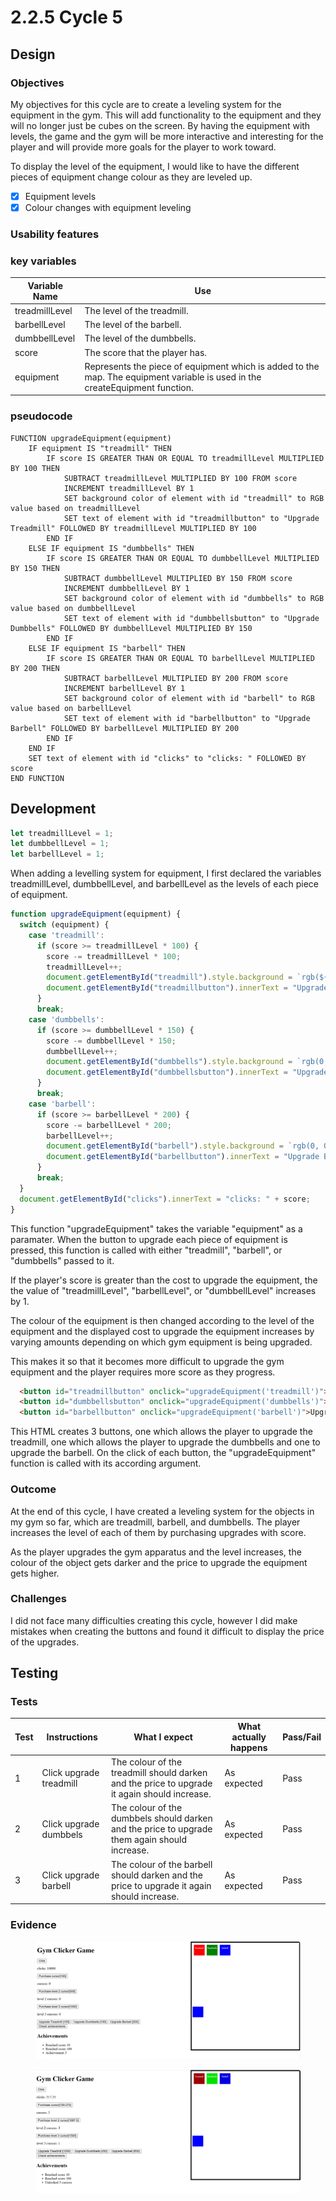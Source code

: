 # 2.2.5 Cycle 5

## Design

### Objectives

My objectives for this cycle are to create a leveling system for the equipment in the gym. This will add functionality to the equipment and they will no longer just be cubes on the screen. By having the equipment with levels, the game and the gym will be more interactive and interesting for the player and will provide more goals for the player to work toward.

To display the level of the equipment, I would like to have the different pieces of equipment change colour as they are leveled up.

* [x] Equipment levels
* [x] Colour changes with equipment leveling

### Usability features

### key variables

| Variable Name  | Use                                                                                                                          |
| -------------- | ---------------------------------------------------------------------------------------------------------------------------- |
| treadmillLevel | The level of the treadmill.                                                                                                  |
| barbellLevel   | The level of the barbell.                                                                                                    |
| dumbbellLevel  | The level of the dumbbells.                                                                                                  |
| score          | The score that the player has.                                                                                               |
| equipment      | Represents the piece of equipment which is added to the map. The equipment variable is used in the createEquipment function. |

### pseudocode

```
FUNCTION upgradeEquipment(equipment)
    IF equipment IS "treadmill" THEN
        IF score IS GREATER THAN OR EQUAL TO treadmillLevel MULTIPLIED BY 100 THEN
            SUBTRACT treadmillLevel MULTIPLIED BY 100 FROM score
            INCREMENT treadmillLevel BY 1
            SET background color of element with id "treadmill" to RGB value based on treadmillLevel
            SET text of element with id "treadmillbutton" to "Upgrade Treadmill" FOLLOWED BY treadmillLevel MULTIPLIED BY 100
        END IF
    ELSE IF equipment IS "dumbbells" THEN
        IF score IS GREATER THAN OR EQUAL TO dumbbellLevel MULTIPLIED BY 150 THEN
            SUBTRACT dumbbellLevel MULTIPLIED BY 150 FROM score
            INCREMENT dumbbellLevel BY 1
            SET background color of element with id "dumbbells" to RGB value based on dumbbellLevel
            SET text of element with id "dumbbellsbutton" to "Upgrade Dumbbells" FOLLOWED BY dumbbellLevel MULTIPLIED BY 150
        END IF
    ELSE IF equipment IS "barbell" THEN
        IF score IS GREATER THAN OR EQUAL TO barbellLevel MULTIPLIED BY 200 THEN
            SUBTRACT barbellLevel MULTIPLIED BY 200 FROM score
            INCREMENT barbellLevel BY 1
            SET background color of element with id "barbell" to RGB value based on barbellLevel
            SET text of element with id "barbellbutton" to "Upgrade Barbell" FOLLOWED BY barbellLevel MULTIPLIED BY 200
        END IF
    END IF
    SET text of element with id "clicks" to "clicks: " FOLLOWED BY score
END FUNCTION
```

## Development

```javascript
let treadmillLevel = 1;
let dumbbellLevel = 1;
let barbellLevel = 1;
```

When adding a levelling system for equipment, I first declared the variables treadmillLevel, dumbbellLevel, and barbellLevel as the levels of each piece of equipment.

```javascript
function upgradeEquipment(equipment) {
  switch (equipment) {
    case 'treadmill':
      if (score >= treadmillLevel * 100) {
        score -= treadmillLevel * 100;
        treadmillLevel++;
        document.getElementById("treadmill").style.background = `rgb(${255 - treadmillLevel * 10}, 0, 0)`;
        document.getElementById("treadmillbutton").innerText = "Upgrade Treadmill [" + treadmillLevel * 100 + "]"
      }
      break;
    case 'dumbbells':
      if (score >= dumbbellLevel * 150) {
        score -= dumbbellLevel * 150;
        dumbbellLevel++;
        document.getElementById("dumbbells").style.background = `rgb(0, ${255 - dumbbellLevel * 10}, 0)`;
        document.getElementById("dumbbellsbutton").innerText = "Upgrade Dumbbells [" + dumbbellLevel * 150 + "]"
      }
      break;
    case 'barbell':
      if (score >= barbellLevel * 200) {
        score -= barbellLevel * 200;
        barbellLevel++;
        document.getElementById("barbell").style.background = `rgb(0, 0, ${255 - barbellLevel * 10})`;
        document.getElementById("barbellbutton").innerText = "Upgrade Barbell [" + barbellLevel * 200 + "]"
      }
      break;
  }
  document.getElementById("clicks").innerText = "clicks: " + score;
}
```

This function "upgradeEquipment" takes the variable "equipment" as a paramater. When the button to upgrade each piece of equipment is pressed, this function is called with either "treadmill", "barbell", or "dumbbells" passed to it.&#x20;

If the player's score is greater than the cost to upgrade the equipment, the the value of "treadmillLevel", "barbellLevel", or "dumbbellLevel" increases by 1.

The colour of the equipment is then changed according to the level of the equipment and the displayed cost to upgrade the equipment increases by varying amounts depending on which gym equipment is being upgraded.

This makes it so that it becomes more difficult to upgrade the gym equipment and the player requires more score as they progress.

```html
  <button id="treadmillbutton" onclick="upgradeEquipment('treadmill')">Upgrade Treadmill</button>
  <button id="dumbbellsbutton" onclick="upgradeEquipment('dumbbells')">Upgrade Dumbbells</button>
  <button id="barbellbutton" onclick="upgradeEquipment('barbell')">Upgrade Barbell</button>
```

This HTML creates 3 buttons, one which allows the player to upgrade the treadmill, one which allows the player to upgrade the dumbbells and one to upgrade the barbell. On the click of each button, the "upgradeEquipment" function is called with its according argument.

### Outcome

At the end of this cycle, I have created a leveling system for the objects in my gym so far, which are treadmill, barbell, and dumbbells. The player increases the level of each of them by purchasing upgrades with score.

As the player upgrades the gym apparatus and the level increases, the colour of the object gets darker and the price to upgrade the equipment gets higher.

### Challenges

I did not face many difficulties creating this cycle, however I did make mistakes when creating the buttons and found it difficult to display the price of the upgrades.

## Testing

### Tests

| Test | Instructions            | What I expect                                                                                 | What actually happens | Pass/Fail |
| ---- | ----------------------- | --------------------------------------------------------------------------------------------- | --------------------- | --------- |
| 1    | Click upgrade treadmill | The colour of the treadmill should darken and the price to upgrade it again should increase.  | As expected           | Pass      |
| 2    | Click upgrade dumbbels  | The colour of the dumbbels should darken and the price to upgrade them again should increase. | As expected           | Pass      |
| 3    | Click upgrade barbell   | The colour of the barbell should darken and the price to upgrade it again should increase.    | As expected           | Pass      |

### Evidence

<figure><img src="../.gitbook/assets/image (2) (1).png" alt=""><figcaption></figcaption></figure>

<figure><img src="../.gitbook/assets/image (1) (1) (1).png" alt=""><figcaption></figcaption></figure>
